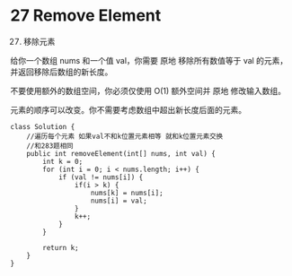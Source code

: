 # 27 Remove Element

27. 移除元素

给你一个数组 nums 和一个值 val，你需要 原地 移除所有数值等于 val 的元素，并返回移除后数组的新长度。

不要使用额外的数组空间，你必须仅使用 O(1) 额外空间并 原地 修改输入数组。

元素的顺序可以改变。你不需要考虑数组中超出新长度后面的元素。

```
class Solution {
    //遍历每个元素 如果val不和k位置元素相等 就和k位置元素交换
    //和283题相同
    public int removeElement(int[] nums, int val) {
        int k = 0;
        for (int i = 0; i < nums.length; i++) {
            if (val != nums[i]) {
                if(i > k) {
                    nums[k] = nums[i];
                    nums[i] = val;
                }
                k++;
            }
        }

        return k;
    }
}
```
